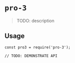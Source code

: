 # `pro-3`

> TODO: description

## Usage

```
const pro3 = require('pro-3');

// TODO: DEMONSTRATE API
```
